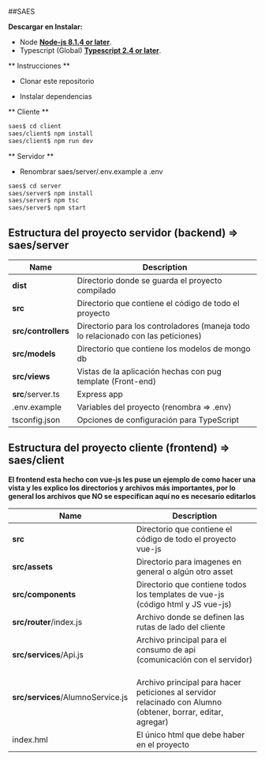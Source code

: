 ##SAES

**Descargar en Instalar:**

 * Node [**Node-js 8.1.4 or later**](https://nodejs.org/es/download/).
 * Typescript (Global) [**Typescript 2.4 or later**](http://www.typescriptlang.org/).
 
 ** Instrucciones **
 
 * Clonar este repositorio
 
 * Instalar dependencias
 
 ** Cliente **
 
  ```bash
 saes$ cd client
 saes/client$ npm install
 saes/client$ npm run dev
 ```
 
  ** Servidor **
 
 * Renombrar saes/server/.env.example a .env
 
  ```bash
 saes$ cd server
 saes/server$ npm install
 saes/server$ npm tsc
 saes/server$ npm start
 ```
 
 ## Estructura del proyecto servidor (backend) => saes/server

| Name | Description |
| ------------------------ | --------------------------------------------------------------------------------------------- |
| **dist**                 | Directorio donde se guarda el proyecto compilado                                              |
| **src**                  | Directorio que contiene el código de todo el proyecto                                         |
| **src/controllers**      | Directorio para los controladores (maneja todo lo relacionado con las peticiones)             |
| **src/models**           | Directorio que contiene los modelos de mongo db                                               |
| **src/views**            | Vistas de la aplicación hechas con pug template (Front-end)                                   |
| **src**/server.ts        | Express app                                                                                   |
| .env.example             | Variables del proyecto  (renombra => .env)                                                    |
| tsconfig.json            | Opciones de configuración para TypeScript                                                     |


## Estructura del proyecto cliente (frontend) => saes/client
**El frontend esta hecho con vue-js les puse un ejemplo de como hacer una vista y les explico los directorios y archivos más importantes, por lo general los archivos que NO se específican aquí no es necesario editarlos**

| Name | Description |
| ------------------------ | --------------------------------------------------------------------------------------------- |
| **src**                  | Directorio que contiene el código de todo el proyecto vue-js                                  |
| **src/assets**           | Directorio para imagenes en general o algún otro asset                                        |
| **src/components**       | Directorio que contiene todos los templates de vue-js (código html y JS vue-js)               |
| **src/router**/index.js  | Archivo donde se definen las rutas de lado del cliente                                        |
| **src/services**/Api.js  | Archivo principal para el consumo de api (comunicación con el servidor)                       |
| **src/services**/AlumnoService.js  | Archivo principal para hacer peticiones al servidor relacinado con Alumno (obtener, borrar, editar, agregar)           |
| index.hml                | El único html que debe haber en el proyecto                                                   |
